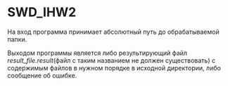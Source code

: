 # SWD_IHW2
На вход программа принимает абсолютный путь до обрабатываемой папки.

Выходом программы является либо результирующий файл *result_file.result*(файл с таким названием не должен существовать) с содержимым файлов в нужном порядке в исходной директории, либо сообщение об ошибке.
